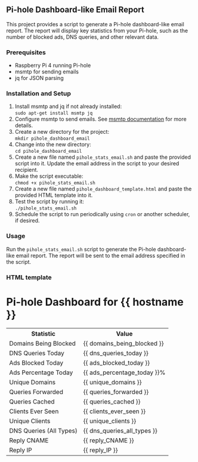 <h2>Pi-hole Dashboard-like Email Report</h2>
<p>This project provides a script to generate a Pi-hole dashboard-like email report. The report will display key statistics from your Pi-hole, such as the number of blocked ads, DNS queries, and other relevant data.</p>
<h3>Prerequisites</h3>
<ul>
  <li>Raspberry Pi 4 running Pi-hole</li>
  <li>msmtp for sending emails</li>
  <li>jq for JSON parsing</li>
</ul>
<h3>Installation and Setup</h3>
<ol>
  <li>Install msmtp and jq if not already installed:<br><code>sudo apt-get install msmtp jq</code></li>
  <li>Configure msmtp to send emails. See <a href="https://wiki.archlinux.org/title/msmtp">msmtp documentation</a> for more details.</li>
  <li>Create a new directory for the project:<br><code>mkdir pihole_dashboard_email</code></li>
  <li>Change into the new directory:<br><code>cd pihole_dashboard_email</code></li>
  <li>Create a new file named <code>pihole_stats_email.sh</code> and paste the provided script into it. Update the email address in the script to your desired recipient.</li>
  <li>Make the script executable:<br><code>chmod +x pihole_stats_email.sh</code></li>
  <li>Create a new file named <code>pihole_dashboard_template.html</code> and paste the provided HTML template into it.</li>
  <li>Test the script by running it:<br><code>./pihole_stats_email.sh</code></li>
  <li>Schedule the script to run periodically using <code>cron</code> or another scheduler, if desired.</li>
</ol>
<h3>Usage</h3>
<p>Run the <code>pihole_stats_email.sh</code> script to generate the Pi-hole dashboard-like email report. The report will be sent to the email address specified in the script.</p>
<h3>HTML template</h3>
<body>
    <h1>Pi-hole Dashboard for {{ hostname }}</h1>
    <table>
        <tr>
            <th>Statistic</th>
            <th>Value</th>
        </tr>
        <tr>
            <td>Domains Being Blocked</td>
            <td>{{ domains_being_blocked }}</td>
        </tr>
        <tr>
            <td>DNS Queries Today</td>
            <td>{{ dns_queries_today }}</td>
        </tr>
        <tr>
            <td>Ads Blocked Today</td>
            <td>{{ ads_blocked_today }}</td>
        </tr>
        <tr>
            <td>Ads Percentage Today</td>
            <td>{{ ads_percentage_today }}%</td>
        </tr>
        <tr>
            <td>Unique Domains</td>
            <td>{{ unique_domains }}</td>
        </tr>
        <tr>
            <td>Queries Forwarded</td>
            <td>{{ queries_forwarded }}</td>
        </tr>
        <tr>
            <td>Queries Cached</td>
            <td>{{ queries_cached }}</td>
        </tr>
        <tr>
            <td>Clients Ever Seen</td>
            <td>{{ clients_ever_seen }}</td>
        </tr>
        <tr>
            <td>Unique Clients</td>
            <td>{{ unique_clients }}</td>
        </tr>
        <tr>
            <td>DNS Queries (All Types)</td>
            <td>{{ dns_queries_all_types }}</td>
        </tr>
        <tr>
            <td>Reply CNAME</td>
            <td>{{ reply_CNAME }}</td>
        </tr>
        <tr>
            <td>Reply IP</td>
            <td>{{ reply_IP }}</td>
        </tr>
    </table>
</body>

